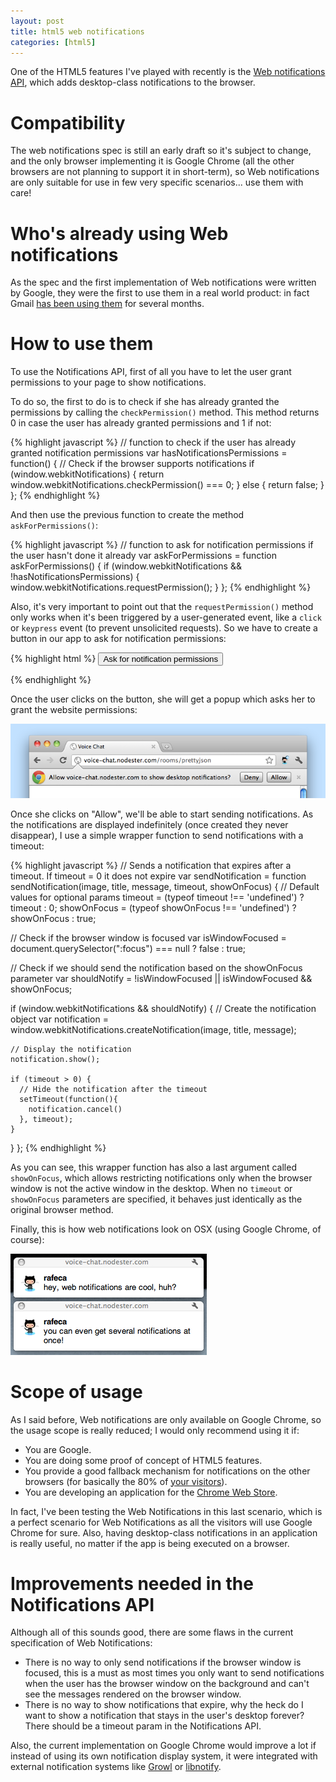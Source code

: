 ```yaml
---
layout: post
title: html5 web notifications
categories: [html5]
---
```


One of the HTML5 features I've played with recently is the [Web notifications API](http://www.w3.org/TR/notifications/),
which adds desktop-class notifications to the browser.

# Compatibility

The web notifications spec is still an early draft so it's subject to change, and the only browser implementing it is
Google Chrome (all the other browsers are not planning to support it in short-term), so Web notifications are only
suitable for use in few very specific scenarios... use them with care!

# Who's already using Web notifications

As the spec and the first implementation of Web notifications were written by Google, they were the first to use 
them in a real world product: in fact Gmail 
[has been using them](http://gmailblog.blogspot.com/2011/01/desktop-notifications-for-emails-and.html) for several months.

# How to use them

To use the Notifications API, first of all you have to let the user grant permissions to your page to show notifications.

To do so, the first to do is to check if she has already granted the permissions by calling the `checkPermission()` 
method. This method returns 0 in case the user has already granted permissions and 1 if not:

{% highlight javascript %}
// function to check if the user has already granted notification permissions
var hasNotificationsPermissions = function() {
  // Check if the browser supports notifications
  if (window.webkitNotifications) {
    return window.webkitNotifications.checkPermission() === 0;
  } else {
    return false;
  }
};
{% endhighlight %}

And then use the previous function to create the method `askForPermissions()`:

{% highlight javascript %}
// function to ask for notification permissions if the user hasn't done it already
var askForPermissions = function askForPermissions() {
  if (window.webkitNotifications && !hasNotificationsPermissions) {
    window.webkitNotifications.requestPermission();
  }
};
{% endhighlight %}

Also, it's very important to point out that the `requestPermission()` method only works when it's been triggered by a
user-generated event, like a `click` or `keypress` event (to prevent unsolicited requests). So we have to create a 
button in our app to ask for notification permissions:

{% highlight html %}
<button id="notification-permissions">Ask for notification permissions</button>

<script type="text/javascript">
document.querySelector('#notification-permissions').addEventListener('click', askForPermissions);
</script>
{% endhighlight %}

Once the user clicks on the button, she will get a popup which asks her to grant the website permissions:

![Grant permissions popup](/gfx/posts/html5-notifications/request-permissions-popup.png)

Once she clicks on "Allow", we'll be able to start sending notifications. As the notifications are
displayed indefinitely (once created they never disappear), I use a simple wrapper function to send
notifications with a timeout:

{% highlight javascript %}
// Sends a notification that expires after a timeout. If timeout = 0 it does not expire
var sendNotification = function sendNotification(image, title, message, timeout, showOnFocus) {
  // Default values for optional params
  timeout = (typeof timeout !== 'undefined') ? timeout : 0;
  showOnFocus = (typeof showOnFocus !== 'undefined') ? showOnFocus : true;

  // Check if the browser window is focused
  var isWindowFocused = document.querySelector(":focus") === null ? false : true;
  
  // Check if we should send the notification based on the showOnFocus parameter
  var shouldNotify = !isWindowFocused || isWindowFocused && showOnFocus;
  
  if (window.webkitNotifications && shouldNotify) {
    // Create the notification object
    var notification = window.webkitNotifications.createNotification(image, title, message);
    
    // Display the notification
    notification.show();
    
    if (timeout > 0) {
      // Hide the notification after the timeout
      setTimeout(function(){
        notification.cancel()
      }, timeout);
    }
  }
};
{% endhighlight %}

As you can see, this wrapper function has also a last argument called `showOnFocus`, which allows restricting
notifications only when the browser window is not the active window in the desktop. When no `timeout` or `showOnFocus`
parameters are specified, it behaves just identically as the original browser method.

Finally, this is how web notifications look on OSX (using Google Chrome, of course):

![Example of a web notification](/gfx/posts/html5-notifications/notification.png)

# Scope of usage

As I said before, Web notifications are only available on Google Chrome, so the usage scope is really reduced; I would
only recommend using it if:

* You are Google.
* You are doing some proof of concept of HTML5 features.
* You provide a good fallback mechanism for notifications on the other browsers (for basically the 80% of
[your visitors](http://en.wikipedia.org/wiki/Usage_share_of_web_browsers)).
* You are developing an application for the [Chrome Web Store](https://chrome.google.com/webstore).

In fact, I've been testing the Web Notifications in this last scenario, which is a perfect scenario for Web Notifications
as all the visitors will use Google Chrome for sure. Also, having desktop-class notifications in an application
is really useful, no matter if the app is being executed on a browser.

# Improvements needed in the Notifications API

Although all of this sounds good, there are some flaws in the current specification of Web Notifications:

* There is no way to only send notifications if the browser window is focused, this is a must as most times you only
want to send notifications when the user has the browser window on the background and can't see the messages rendered
on the browser window.
* There is no way to show notifications that expire, why the heck do I want to show a notification that stays in the user's
 desktop forever? There should be a timeout param in the Notifications API.

Also, the current implementation on Google Chrome would improve a lot if instead of using its own notification display
system, it were integrated with external notification systems like [Growl](http://growl.info/) or
[libnotify](http://developer.gnome.org/libnotify/).

